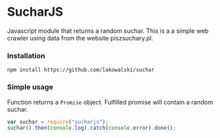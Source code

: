 # SucharJS
Javascript module that returns a random suchar. This is a a simple web crawler using data from the website piszsuchary.pl.

### Installation
```
npm install https://github.com/lakowalski/suchar
```

### Simple usage
Function returns a `Promise` object. Fulfilled promise will contain a random suchar.
```javascript
var suchar = require("sucharjs");
suchar().then(console.log).catch(console.error).done();
```
